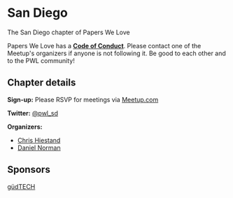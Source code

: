 # San Diego

The San Diego chapter of Papers We Love

Papers We Love has a **[Code of Conduct](https://github.com/papers-we-love/papers-we-love/blob/master/CODE_OF_CONDUCT.md)**. Please contact one of the Meetup's organizers if anyone is not following it. Be good to each other and to the PWL community!

## Chapter details

**Sign-up:** Please RSVP for meetings via <a href="http://www.meetup.com/Papers-We-Love-San-Diego">Meetup.com</a>

**Twitter:** <a href="https://twitter.com/pwl_sd">@pwl_sd</a>

**Organizers:**

* <a href="https://twitter.com/dimmer">Chris Hiestand</a>
* <a href="https://twitter.com/DreamingInCode">Daniel Norman</a>

## Sponsors

<p class="sponsor"><a href="https://gudtech.com/">güdTECH</a></p>
